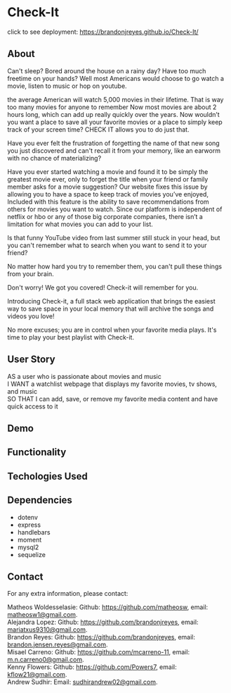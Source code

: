 # Check-It


click to see deployment: https://brandonjreyes.github.io/Check-It/

## About

Can't sleep? Bored around the house on a rainy day? Have too much freetime on your hands? Well most Americans would choose to go watch a movie, listen to music or hop on youtube. 

the average American will watch 5,000 movies in their lifetime. That is way too many movies for anyone to remember Now most movies are about 2 hours long, which can add up really quickly over the years. Now wouldn’t you want a place to save all your favorite movies or a place to simply keep track of your screen time? CHECK IT allows you to do just that.

Have you ever felt the frustration of forgetting the name of that new song you just discovered and can't recall it from your memory, like an earworm with no chance of materializing?

Have you ever started watching a movie and found it to be simply the greatest movie ever, only to forget the title when your friend or family member asks for a movie suggestion? Our website fixes this issue by allowing you to have a space to keep track of movies you’ve enjoyed, Included with this feature is the ability to save recommendations from others for movies you want to watch. Since our platform is independent of netflix or hbo or any of those big corporate companies, there isn’t a limitation for what movies you can add to your list. 

Is that funny YouTube video from last summer still stuck in your head, but you can't remember what to search when you want to send it to your friend?

No matter how hard you try to remember them, you can't pull these things from your brain.

Don't worry! We got you covered!
Check-it will remember for you.

Introducing Check-it, a full stack web application that brings the easiest way to save space in your local memory that will archive the songs and videos you love!

No more excuses; you are in control when your favorite media plays. It's time to play your best playlist with Check-it.

## User Story

AS a user who is passionate about movies and music<br>
I WANT a watchlist webpage that displays my favorite movies, tv shows, and music <br>
SO THAT I can add, save, or remove my favorite media content and have quick access to it <br>



## Demo

## Functionality

## Techologies Used


## Dependencies

- dotenv
- express
- handlebars
- moment
- mysql2
- sequelize

## Contact

For any extra information, please contact:

Matheos Woldesselasie: Github: https://github.com/matheosw, email: matheosw1@gmail.com.<br>
Alejandra Lopez: Github: https://github.com/brandonjreyes, email: mariatxus9310@gmail.com.<br>
Brandon Reyes: Github: https://github.com/brandonjreyes, email: brandon.jensen.reyes@gmail.com.<br>
Misael Carreno: Github: https://github.com/mcarreno-11, email: m.n.carreno0@gmail.com.<br> 
Kenny Flowers: Github: https://github.com/Powers7, email: kflow21@gmail.com.<br>
Andrew Sudhir: Email: sudhirandrew02@gmail.com.<br>


